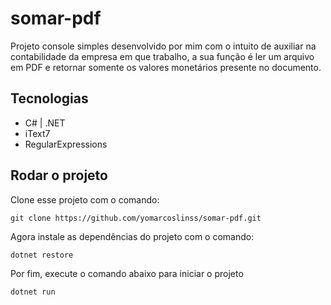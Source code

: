 <h1>somar-pdf</h1>
<p>Projeto console simples desenvolvido por mim com o intuito de auxiliar na contabilidade da empresa em que trabalho, a sua função é ler um arquivo em PDF e retornar somente os valores monetários presente no documento.</p>

<h2>Tecnologias</h2>
<ul>
    <li>C# | .NET</li>
    <li>iText7</li>
    <li>RegularExpressions</li>
</ul>

<h2>Rodar o projeto</h2>
<p>Clone esse projeto com o comando:</p>

``` 
git clone https://github.com/yomarcoslinss/somar-pdf.git 
```

<p>Agora instale as dependências do projeto com o comando:</p>

```
dotnet restore
```

<p>Por fim, execute o comando abaixo para iniciar o projeto</p>

```
dotnet run
```
